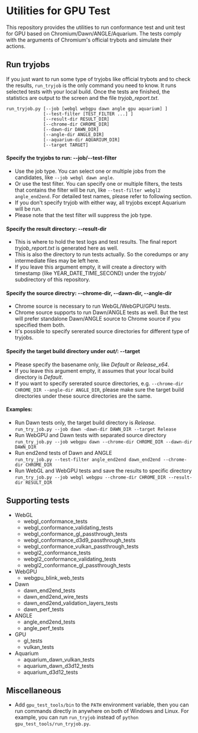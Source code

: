 
# Utilities for GPU Test

This repository provides the utilities to run conformance test and unit test for GPU based on Chromium/Dawn/ANGLE/Aquarium. The tests comply with the arguments of Chromium's official trybots and simulate their actions.

## Run tryjobs

If you just want to run some type of tryjobs like official trybots and to check the results, `run_tryjob` is the only command you need to know. It runs selected tests with your local build. Once the tests are finished, the statistics are output to the screen and the file *tryjob_report.txt*.


```
run_tryjob.py [--job [webgl webgpu dawn angle gpu aquarium] ]
              [--test-filter [TEST_FILTER ...] ]
              [--result-dir RESULT_DIR]
              [--chrome-dir CHROME_DIR]
              [--dawn-dir DAWN_DIR]
              [--angle-dir ANGLE_DIR]
              [--aquarium-dir AQUARIUM_DIR]
              [--target TARGET]
```

#### Specify the tryjobs to run: --job/--test-filter
- Use the job type. You can select one or multiple jobs from the candidates, like `--job webgl dawn angle`.
- Or use the test filter. You can specify one or multiple filters, the tests that contains the filter will be run, like `--test-filter webgl2 angle_end2end`. For detailed test names, please refer to following section.
- If you don't specify tryjob with either way, all tryjobs except Aquarium will be run.
- Please note that the test filter will suppress the job type.

#### Specify the result directory: --result-dir
- This is where to hold the test logs and test results. The final report *tryjob_report.txt* is generated here as well.
- This is also the directory to run tests actually. So the coredumps or any intermediate files may be left here.
- If you leave this argument empty, it will create a directory with timestamp (like YEAR_DATE_TIME_SECOND) under the *tryjob/* subdirectory of this repository.

#### Specify the source directry: --chrome-dir, --dawn-dir, --angle-dir
- Chrome source is necessary to run WebGL/WebGPU/GPU tests.
- Chrome source supports to run Dawn/ANGLE tests as well. But the test will prefer standalone Dawn/ANGLE source to Chrome source if you specified them both.
- It's possible to specify sererated source directories for different type of tryjobs.

#### Specify the target build directory under *out/*: --target
- Please specify the basename only, like *Default* or *Release_x64*.
- If you leave this argument empty, it assumes that your local build directory is *Default*.
- If you want to specify sererated source directories, e.g. `--chrome-dir CHROME_DIR --angle-dir ANGLE_DIR`, please make sure the target build directories under these source directories are the same.

#### Examples:
- Run Dawn tests only, the target build directory is *Release*.  
  `run_try_job.py --job dawn -dawn-dir DAWN_DIR --target Release`
- Run WebGPU and Dawn tests with separated source directory  
  `run_try_job.py --job webgpu dawn --chrome-dir CHROME_DIR --dawn-dir DAWN_DIR`
- Run end2end tests of Dawn and ANGLE  
  `run_try_job.py --test-filter angle_end2end dawn_end2end --chrome-dir CHROME_DIR`
- Run WebGL and WebGPU tests and save the results to specific directory  
  `run_try_job.py --job webgl webgpu --chrome-dir CHROME_DIR --result-dir RESULT_DIR`

## Supporting tests
- WebGL
  - webgl_conformance_tests
  - webgl_conformance_validating_tests
  - webgl_conformance_gl_passthrough_tests
  - webgl_conformance_d3d9_passthrough_tests
  - webgl_conformance_vulkan_passthrough_tests
  - webgl2_conformance_tests
  - webgl2_conformance_validating_tests
  - webgl2_conformance_gl_passthrough_tests
- WebGPU
  - webgpu_blink_web_tests
- Dawn
  - dawn_end2end_tests
  - dawn_end2end_wire_tests
  - dawn_end2end_validation_layers_tests
  - dawn_perf_tests
- ANGLE
  - angle_end2end_tests
  - angle_perf_tests
- GPU
  - gl_tests
  - vulkan_tests
- Aquarium
  - aquarium_dawn_vulkan_tests
  - aquarium_dawn_d3d12_tests
  - aquarium_d3d12_tests

## Miscellaneous
- Add `gpu_test_tools/bin` to the `PATH` environment variable, then you can run commands directly in anywhere on both of Windows and Linux. For example, you can run `run_tryjob` instead of `python gpu_test_tools/run_tryjob.py`.
